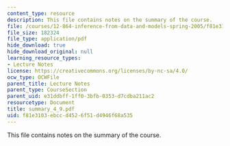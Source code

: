 ```yaml
---
content_type: resource
description: This file contains notes on the summary of the course.
file: /courses/12-864-inference-from-data-and-models-spring-2005/f81e3103ebccd4526f51d4946f68a535_summary_4_9.pdf
file_size: 182324
file_type: application/pdf
hide_download: true
hide_download_original: null
learning_resource_types:
- Lecture Notes
license: https://creativecommons.org/licenses/by-nc-sa/4.0/
ocw_type: OCWFile
parent_title: Lecture Notes
parent_type: CourseSection
parent_uid: e31ddbff-1ff0-3bfb-0353-d7cdba211ac2
resourcetype: Document
title: summary_4_9.pdf
uid: f81e3103-ebcc-d452-6f51-d4946f68a535
---
```

This file contains notes on the summary of the course.